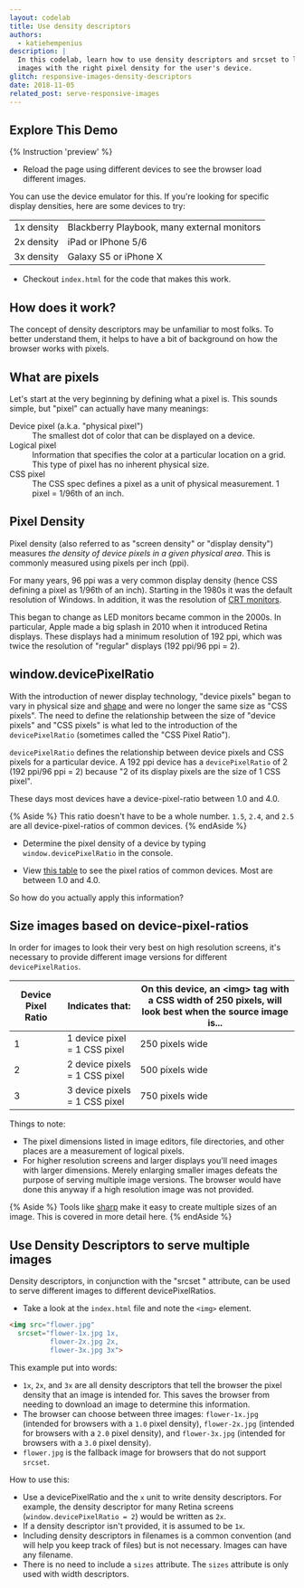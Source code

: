 ```yaml
---
layout: codelab
title: Use density descriptors
authors:
  - katiehempenius
description: |
  In this codelab, learn how to use density descriptors and srcset to load
  images with the right pixel density for the user's device.
glitch: responsive-images-density-descriptors
date: 2018-11-05
related_post: serve-responsive-images
---
```


## Explore This Demo

{% Instruction 'preview' %}
- Reload the page using different devices to see the browser load different
  images.

You can use the device emulator for this. If you're looking for specific display
densities, here are some devices to try:

<div class="w-table-wrapper">
  <table>
    <tbody>
      <tr>
        <td>1x density</td>
        <td>Blackberry Playbook, many external monitors</td>
      </tr>
      <tr>
        <td>2x density</td>
        <td>iPad or IPhone 5/6</td>
      </tr>
      <tr>
        <td>3x density</td>
        <td>Galaxy S5 or iPhone X</td>
      </tr>
    </tbody>
  </table>
</div>

- Checkout `index.html` for the code that makes this work.

## How does it work?

The concept of density descriptors may be unfamiliar to most folks. To better
understand them, it helps to have a bit of background on how the browser works
with pixels.

## What are pixels

Let's start at the very beginning by defining what a pixel is. This sounds
simple, but "pixel" can actually have many meanings:

<dl>
  <dt>
    Device pixel (a.k.a. "physical pixel")
  </dt>
  <dd>
    The smallest dot of color that can be displayed on a device.
  </dd>
  <dt>
    Logical pixel
  </dt>
  <dd>
    Information that specifies the color at a particular location on a grid.
    This type of pixel has no inherent physical size.
  </dd>
  <dt>
    CSS pixel
  </dt>
  <dd>
    The CSS spec defines a pixel as a unit of physical measurement. 1 pixel =
1/96th of an inch.
  </dd>
</dl>

## Pixel Density

Pixel density (also referred to as "screen density" or "display density")
measures _the density of device pixels in a given physical area_. This is
commonly measured using pixels per inch (ppi).

For many years, 96 ppi was a very common display density (hence CSS defining a
pixel as 1/96th of an inch). Starting in the 1980s it was the default resolution
of Windows. In addition, it was the resolution of [CRT
monitors](https://en.wikipedia.org/wiki/Cathode_ray_tube).

This began to change as LED monitors became common in the 2000s. In particular,
Apple made a big splash in 2010 when it introduced Retina displays. These
displays had a minimum resolution of 192 ppi, which was twice the resolution of
"regular" displays (192 ppi/96 ppi = 2).

## window.devicePixelRatio

With the introduction of newer display technology, "device pixels" began to vary
in physical size and [shape](https://en.wikipedia.org/wiki/Pixel_aspect_ratio)
and were no longer the same size as "CSS pixels". The need to define the
relationship between the size of "device pixels" and "CSS pixels" is what led to
the introduction of the `devicePixelRatio` (sometimes called the "CSS Pixel
Ratio").

`devicePixelRatio` defines the relationship between device pixels and CSS pixels
for a particular device. A 192 ppi device has a `devicePixelRatio` of 2 (192
ppi/96 ppi = 2) because "2 of its display pixels are the size of 1 CSS pixel".

These days most devices have a device-pixel-ratio between 1.0 and 4.0.

{% Aside %}
This ratio doesn't have to be a whole number. `1.5`, `2.4`, and `2.5` are all
device-pixel-ratios of common devices.
{% endAside %}

- Determine the pixel density of a device by typing `window.devicePixelRatio`
in the console.

- View [this table](https://www.mydevice.io/#tab1) to see the pixel ratios of
common devices. Most are between 1.0 and 4.0.

So how do you actually apply this information?

## Size images based on device-pixel-ratios

In order for images to look their very best on high resolution screens, it's
necessary to provide different image versions for different `devicePixelRatios`.

<div class="w-table-wrapper">
  <table>
    <thead>
      <tr>
        <th>Device Pixel Ratio</th>
        <th>Indicates that:</th>
        <th>
          On this device, an &lt;img&gt; tag with a CSS width of 250 pixels, will
          look best when the source image is...
        </th>
      </tr>
    </thead>
    <tbody>
      <tr>
        <td>1</td>
        <td>1 device pixel = 1 CSS pixel</td>
        <td>250 pixels wide</td>
      </tr>
      <tr>
        <td>2</td>
        <td>2 device pixels = 1 CSS pixel</td>
        <td>500 pixels wide</td>
      </tr>
      <tr>
        <td>3</td>
        <td>3 device pixels = 1 CSS pixel</td>
        <td>750 pixels wide</td>
      </tr>
    </tbody>
  </table>
</div>

Things to note:

+  The pixel dimensions listed in image editors, file directories, and
    other places are a measurement of logical pixels.
+  For higher resolution screens and larger displays you'll need images with
    larger dimensions. Merely enlarging smaller images defeats the purpose of
    serving multiple image versions. The browser would have done this anyway if
    a high resolution image was not provided.

{% Aside %}
Tools like [sharp](https://www.npmjs.com/package/sharp) make it easy
to create multiple sizes of an image. This is covered in more detail here.
{% endAside %}

## Use Density Descriptors to serve multiple <br> images

Density descriptors, in conjunction with the "srcset " attribute, can be used to
serve different images to different devicePixelRatios.

- Take a look at the `index.html` file and note the `<img>` element.

```html
<img src="flower.jpg"
  srcset="flower-1x.jpg 1x,
          flower-2x.jpg 2x,
          flower-3x.jpg 3x">
```

This example put into words:

-  `1x`, `2x`, and `3x` are all density descriptors that tell the browser
    the pixel density that an image is intended for. This saves the browser
    from needing to download an image to determine this information.
-  The browser can choose between three images: `flower-1x.jpg` (intended
    for browsers with a `1.0` pixel density), `flower-2x.jpg` (intended for
    browsers with a `2.0` pixel density), and `flower-3x.jpg` (intended for
    browsers with a `3.0` pixel density).
-  `flower.jpg` is the fallback image for browsers that do not support
    `srcset`.

How to use this:
- Use a devicePixelRatio and the `x` unit to write density descriptors. For
example, the density descriptor for many Retina screens
(`window.devicePixelRatio = 2`) would be written as `2x`.
- If a density descriptor isn't provided, it is assumed to be `1x`.
- Including density descriptors in filenames is a common convention (and will
help you keep track of files) but is not necessary. Images can have any
filename.
- There is no need to include a `sizes` attribute. The `sizes` attribute is only
used with width descriptors.
